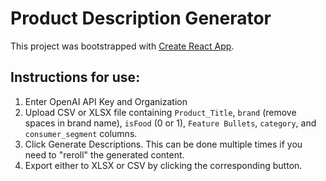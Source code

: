 # Product Description Generator

This project was bootstrapped with [Create React App](https://github.com/facebook/create-react-app).

## Instructions for use:
  1) Enter OpenAI API Key and Organization
  2) Upload CSV or XLSX file containing `Product_Title`, `brand` (remove spaces in brand name), `isFood` (0 or 1), `Feature Bullets`, `category`, and `consumer_segment` columns.
  3) Click Generate Descriptions. This can be done multiple times if you need to "reroll" the generated content.
  4) Export either to XLSX or CSV by clicking the corresponding button.